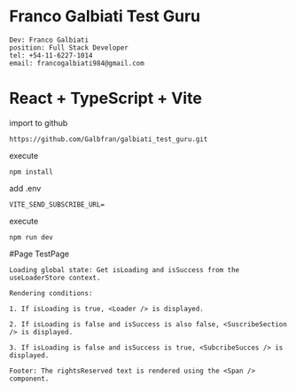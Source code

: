 # Franco Galbiati Test Guru
```
Dev: Franco Galbiati
position: Full Stack Developer
tel: +54-11-6227-1014
email: francogalbiati984@gmail.com
```
# React + TypeScript + Vite

import to github
```
https://github.com/Galbfran/galbiati_test_guru.git
```

execute
```
npm install
```

add .env
```
VITE_SEND_SUBSCRIBE_URL=
```

execute
```
npm run dev
```

#Page TestPage
```
Loading global state: Get isLoading and isSuccess from the useLoaderStore context.

Rendering conditions:

1. If isLoading is true, <Loader /> is displayed.

2. If isLoading is false and isSuccess is also false, <SuscribeSection /> is displayed.

3. If isLoading is false and isSuccess is true, <SubcribeSucces /> is displayed.

Footer: The rightsReserved text is rendered using the <Span /> component.
```


